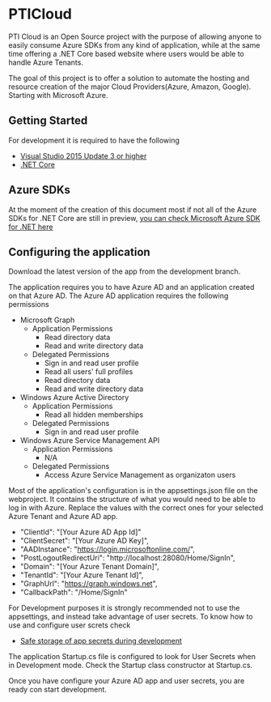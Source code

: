 # PTICloud

PTI Cloud is an Open Source project with the purpose of allowing anyone to easily consume Azure SDKs from any kind of application,
while at the same time offering a .NET Core based website where users would be able to handle Azure Tenants.

The goal of this project is to offer a solution to automate the hosting and resource creation of the major Cloud Providers(Azure, Amazon, Google).
Starting with Microsoft Azure.

## Getting Started
For development it is required to have the following
* [Visual Studio 2015 Update 3 or higher](https://www.visualstudio.com/downloads/)
* [.NET Core](https://www.microsoft.com/net/core#windows)


## Azure SDKs
At the moment of the creation of this document most if not all of the Azure SDKs for .NET Core are still in preview, 
[you can check Microsoft Azure SDK for .NET here](https://github.com/Azure/azure-sdk-for-net)

## Configuring the application
Download the latest version of the app from the development branch.

The application requires you to have Azure AD and an application created on that Azure AD.
The Azure AD application requires the following permissions
* Microsoft Graph
  * Application Permissions
    * Read directory data
    * Read and write directory data
  * Delegated Permissions
    * Sign in and read user profile
    * Read all users' full profiles
    * Read directory data
    * Read and write directory data
* Windows Azure Active Directory
  * Application Permissions
    * Read all hidden memberships
  * Delegated Permissions
    * Sign in and read user profile
* Windows Azure Service Management API
  * Application Permissions
    * N/A
  * Delegated Permissions
    * Access Azure Service Management as organizaton users


Most of the application's configuration is in the appsettings.json file on the webproject.
It contains the structure of what you would need to be able to log in with Azure. Replace the values with the correct ones for your selected Azure Tenant and Azure AD app.

* "ClientId": "[Your Azure AD App Id]"
* "ClientSecret": "[Your Azure AD Key]",
* "AADInstance": "https://login.microsoftonline.com/",
* "PostLogoutRedirectUri": "http://localhost:28080/Home/SignIn",
* "Domain": "[Your Azure Tenant Domain]",
* "TenantId": "[Your Azure Tenant Id]",
* "GraphUrl": "https://graph.windows.net",
* "CallbackPath": "/Home/SignIn"

For Development purposes it is strongly recommended not to use the appsettings, and instead take advantage of user secrets.
To know how to use and configure user screts check 
* [Safe storage of app secrets during development](https://docs.asp.net/en/latest/security/app-secrets.html#safe-storage-of-app-secrets-during-development)

The application Startup.cs file is configured to look for User Secrets when in Development mode. Check the Startup class constructor at Startup.cs.

Once you have configure your Azure AD app and user secrets, you are ready con start development.
